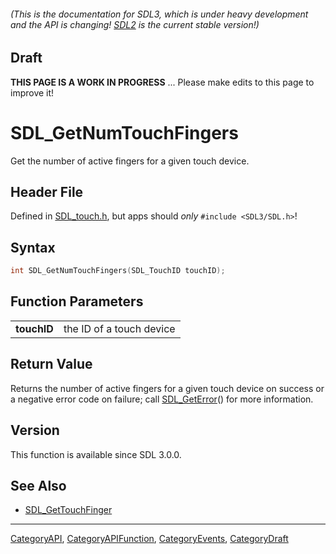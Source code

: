 ###### (This is the documentation for SDL3, which is under heavy development and the API is changing! [SDL2](https://wiki.libsdl.org/SDL2/) is the current stable version!)

## Draft

**THIS PAGE IS A WORK IN PROGRESS** ... Please make edits to this page to improve it!



<!-- #*^*^*^*^*See https://wiki.libsdl.org/SGFunctions for details on editing this page*^*^*^*^* -->
# SDL_GetNumTouchFingers

Get the number of active fingers for a given touch device.

## Header File

Defined in [SDL_touch.h](https://github.com/libsdl-org/SDL/blob/main/include/SDL3/SDL_touch.h), but apps should _only_ `#include <SDL3/SDL.h>`!

## Syntax

```c
int SDL_GetNumTouchFingers(SDL_TouchID touchID);

```

## Function Parameters

|                 |                          |
| --------------- | ------------------------ |
| **touchID**     | the ID of a touch device |

## Return Value

Returns the number of active fingers for a given touch device on success or
a negative error code on failure; call [SDL_GetError](SDL_GetError)() for
more information.

## Version

This function is available since SDL 3.0.0.

## See Also

* [SDL_GetTouchFinger](SDL_GetTouchFinger)

----
[CategoryAPI](CategoryAPI), [CategoryAPIFunction](CategoryAPIFunction), [CategoryEvents](CategoryEvents), [CategoryDraft](CategoryDraft)
<!-- #See the Style Guide for instructions on editing the footer. -->


